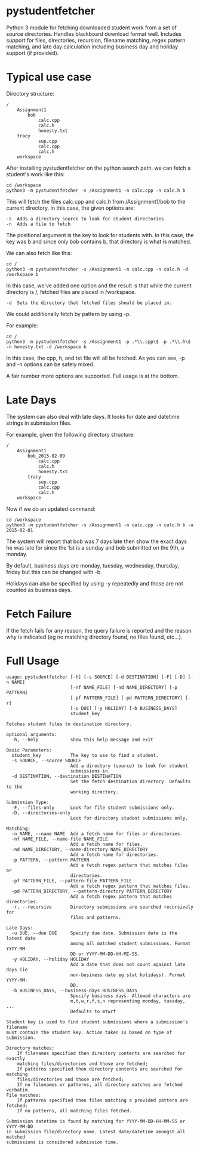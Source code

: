 pystudentfetcher
================

Python 3 module for fetching downloaded student work from a set of source
directories. Handles blackboard download format well. Includes support for
files, directories, recursion, filename matching, regex pattern matching,
and late day calculation including business day and holiday support (if provided).

Typical use case
================

Directory structure:
```
/
	Assignment1
		bob
			calc.cpp
			calc.h
			honesty.txt
	tracy
			sup.cpp
			calc.cpp
			calc.h
	workspace
```

After installing pystudentfetcher on the python search path, we can fetch a student's work like this:
```
cd /workspace
python3 -m pystudentfetcher -s /Assignment1 -n calc.cpp -n calc.h b
```

This will fetch the files calc.cpp and calc.h from /Assignment1/bob to the current directory. In this case, the given options are:
```
-s	Adds a directory source to look for student directories
-n	Adds a file to fetch
```

The positional argument is the key to look for students with. In this case, the key was b and since only bob contains b, that directory is what is matched.

We can also fetch like this:
```
cd /
python3 -m pystudentfetcher -s /Assignment1 -n calc.cpp -n calc.h -d /workspace b
```

In this case, we've added one option and the result is that while the current directory is /, fetched files are placed in /workspace.
```
-d	Sets the directory that fetched files should be placed in.
```

We could additionally fetch by pattern by using -p.

For example:
```
cd /
python3 -m pystudentfetcher -s /Assignment1 -p .*\\.cpp\$ -p .*\\.h\$ -n honesty.txt -d /workspace b
```

In this case, the cpp, h, and txt file will all be fetched. As you can see,
-p and -n options can be safely mixed.

A fair number more options are supported. Full usage is at the bottom.

Late Days
=========

The system can also deal with late days. It looks for date and datetime strings
in submission files.

For example, given the following directory structure:
```
/
	Assignment1
		bob_2015-02-09
			calc.cpp
			calc.h
			honesty.txt
		tracy
			sup.cpp
			calc.cpp
			calc.h
	workspace
```

Now if we do an updated command:
```
cd /workspace
python3 -m pystudentfetcher -s /Assignment1 -n calc.cpp -n calc.h b -u 2015-02-01
```

The system will report that bob was 7 days late then show the exact days he was
late for since the 1st is a sunday and bob submitted on the 9th, a monday.

By default, business days are monday, tuesday, wednesday, thursday, friday but
this can be changed with -b.

Holidays can also be specified by using -y repeatedly and those are not counted
as business days.

Fetch Failure
=============

If the fetch fails for any reason, the query failure is reported and the reason why is indicated (eg no matching directory found, no files found, etc...).

Full Usage
==========
```
usage: pystudentfetcher [-h] [-s SOURCE] [-d DESTINATION] [-F] [-D] [-n NAME]
                        [-nf NAME_FILE] [-nd NAME_DIRECTORY] [-p PATTERN]
                        [-pf PATTERN_FILE] [-pd PATTERN_DIRECTORY] [-r]
                        [-u DUE] [-y HOLIDAY] [-b BUSINESS_DAYS]
                        student_key

Fetches student files to destination directory.

optional arguments:
  -h, --help            show this help message and exit

Basic Parameters:
  student_key           The key to use to find a student.
  -s SOURCE, --source SOURCE
                        Add a directory (source) to look for student
                        submissions in.
  -d DESTINATION, --destination DESTINATION
                        Set the fetch destination directory. Defaults to the
                        working directory.

Submission Type:
  -F, --files-only      Look for file student submissions only.
  -D, --directories-only
                        Look for directory student submissions only.

Matching:
  -n NAME, --name NAME  Add a fetch name for files or directories.
  -nf NAME_FILE, --name-file NAME_FILE
                        Add a fetch name for files.
  -nd NAME_DIRECTORY, --name-directory NAME_DIRECTORY
                        Add a fetch name for directories.
  -p PATTERN, --pattern PATTERN
                        Add a fetch regex pattern that matches files or
                        directories.
  -pf PATTERN_FILE, --pattern-file PATTERN_FILE
                        Add a fetch regex pattern that matches files.
  -pd PATTERN_DIRECTORY, --pattern-directory PATTERN_DIRECTORY
                        Add a fetch regex pattern that matches directories.
  -r, --recursive       Directory submissions are searched recursively for
                        files and patterns.

Late Days:
  -u DUE, --due DUE     Specify due date. Submission date is the latest date
                        among all matched student submissions. Format YYYY-MM-
                        DD or YYYY-MM-DD-HH-MI-SS.
  -y HOLIDAY, --holiday HOLIDAY
                        Add a date that does not count against late days (ie
                        non-business date eg stat holidays). Format YYYY-MM-
                        DD.
  -b BUSINESS_DAYS, --business-days BUSINESS_DAYS
                        Specify business days. Allowed characters are
                        m,t,w,r,f,s,n representing monday, tuesday, ...
                        Defaults to mtwrf

Student key is used to find student submissions where a submission's filename
must contain the student key. Action taken is based on type of submission.

Directory matches:
    If filenames specified then directory contents are searched for exactly
    matching files/directories and those are fetched;
    If patterns specified then directory contents are searched for matching
    files/directories and those are fetched;
    If no filenames or patterns, all directory matches are fetched verbatim.
File matches:
    If patterns specified then files matching a provided pattern are fetched;
    If no patterns, all matching files fetched.

Submission datetime is found by matching for YYYY-MM-DD-HH-MM-SS or YYYY-MM-DD
in submission file/directory name. Latest date/datetime amongst all matched
submissions is considered submission time.
```
